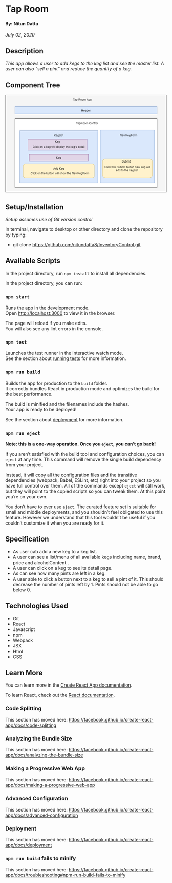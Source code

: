 # Tap Room 
#### By: Nitun Datta
_July 02, 2020_

## Description
_This app allows a user to add kegs to the keg list and see the master list. A user can also "sell a pint" and reduce the quantity of a keg._

## Component Tree
![Diagram](./public/tapRoom1.png)

## Setup/Installation
_Setup assumes use of Git version control_

In terminal, navigate to desktop or other directory and clone the repository by typing:
  * git clone https://github.com/nitundatta8/InventoryControl.git

## Available Scripts

In the project directory, run `npm install` to install all dependencies.

In the project directory, you can run:

### `npm start`

Runs the app in the development mode.<br />
Open [http://localhost:3000](http://localhost:3000) to view it in the browser.

The page will reload if you make edits.<br />
You will also see any lint errors in the console.

### `npm test`

Launches the test runner in the interactive watch mode.<br />
See the section about [running tests](https://facebook.github.io/create-react-app/docs/running-tests) for more information.

### `npm run build`

Builds the app for production to the `build` folder.<br />
It correctly bundles React in production mode and optimizes the build for the best performance.

The build is minified and the filenames include the hashes.<br />
Your app is ready to be deployed!

See the section about [deployment](https://facebook.github.io/create-react-app/docs/deployment) for more information.

### `npm run eject`

**Note: this is a one-way operation. Once you `eject`, you can’t go back!**

If you aren’t satisfied with the build tool and configuration choices, you can `eject` at any time. This command will remove the single build dependency from your project.

Instead, it will copy all the configuration files and the transitive dependencies (webpack, Babel, ESLint, etc) right into your project so you have full control over them. All of the commands except `eject` will still work, but they will point to the copied scripts so you can tweak them. At this point you’re on your own.

You don’t have to ever use `eject`. The curated feature set is suitable for small and middle deployments, and you shouldn’t feel obligated to use this feature. However we understand that this tool wouldn’t be useful if you couldn’t customize it when you are ready for it.

## Specification
   * As user cab add a new keg to a keg list.
   * A user can see a list/menu of all available kegs including name, brand, price and      alcoholContent .
   * A user can click on a keg to see its detail page.
   * As can see how many pints are left in a keg.
   * A user able to click a button next to a keg to sell a pint of it. This should decrease the number of pints left by 1. Pints should not be able to go below 0.

## Technologies Used
  * Git
  * React
  * Javascript
  * npm
  * Webpack
  * JSX
  * Html
  * CSS

## Learn More

You can learn more in the [Create React App documentation](https://facebook.github.io/create-react-app/docs/getting-started).

To learn React, check out the [React documentation](https://reactjs.org/).

### Code Splitting

This section has moved here: https://facebook.github.io/create-react-app/docs/code-splitting

### Analyzing the Bundle Size

This section has moved here: https://facebook.github.io/create-react-app/docs/analyzing-the-bundle-size

### Making a Progressive Web App

This section has moved here: https://facebook.github.io/create-react-app/docs/making-a-progressive-web-app

### Advanced Configuration

This section has moved here: https://facebook.github.io/create-react-app/docs/advanced-configuration

### Deployment

This section has moved here: https://facebook.github.io/create-react-app/docs/deployment

### `npm run build` fails to minify

This section has moved here: https://facebook.github.io/create-react-app/docs/troubleshooting#npm-run-build-fails-to-minify
